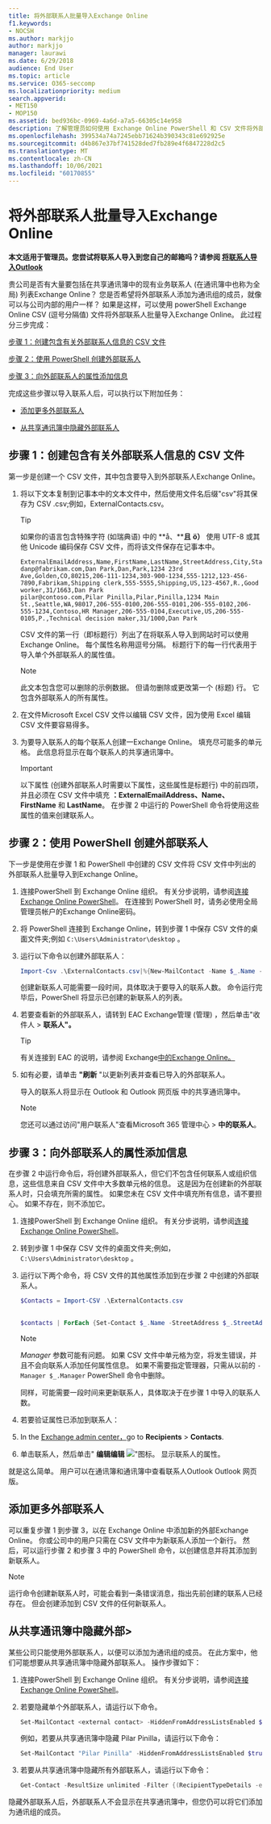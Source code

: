 ```yaml
---
title: 将外部联系人批量导入Exchange Online
f1.keywords:
- NOCSH
ms.author: markjjo
author: markjjo
manager: laurawi
ms.date: 6/29/2018
audience: End User
ms.topic: article
ms.service: O365-seccomp
ms.localizationpriority: medium
search.appverid:
- MET150
- MOP150
ms.assetid: bed936bc-0969-4a6d-a7a5-66305c14e958
description: 了解管理员如何使用 Exchange Online PowerShell 和 CSV 文件将外部联系人批量导入到全局地址列表。
ms.openlocfilehash: 399534a74a7245ebb71624b390343c81e692925e
ms.sourcegitcommit: d4b867e37bf741528ded7fb289e4f6847228d2c5
ms.translationtype: MT
ms.contentlocale: zh-CN
ms.lasthandoff: 10/06/2021
ms.locfileid: "60170855"
---
```

# <a name="bulk-import-external-contacts-to-exchange-online"></a>将外部联系人批量导入Exchange Online

**本文适用于管理员。您尝试将联系人导入到您自己的邮箱吗？请参阅 [将联系人导入Outlook](https://support.office.com/article/bb796340-b58a-46c1-90c7-b549b8f3c5f8)**
   
贵公司是否有大量要包括在共享通讯簿中的现有业务联系人 (在通讯簿中也称为全局) 列表Exchange Online？ 您是否希望将外部联系人添加为通讯组的成员，就像可以与公司内部的用户一样？ 如果是这样，可以使用 powerShell Exchange Online CSV (逗号分隔值) 文件将外部联系人批量导入Exchange Online。 此过程分三步完成：
  
[步骤 1：创建包含有关外部联系人信息的 CSV 文件](#step-1-create-a-csv-file-that-contains-information-about-the-external-contacts)

[步骤 2：使用 PowerShell 创建外部联系人](#step-2-create-the-external-contacts-with-powershell) 

[步骤 3：向外部联系人的属性添加信息](#step-3-add-information-to-the-properties-of-the-external-contacts)

完成这些步骤以导入联系人后，可以执行以下附加任务：
  
- [添加更多外部联系人](#add-more-external-contacts)
  
- [从共享通讯簿中隐藏外部联系人](#hide-external-contacts-from-the-shared-address-book)
  
## <a name="step-1-create-a-csv-file-that-contains-information-about-the-external-contacts"></a>步骤 1：创建包含有关外部联系人信息的 CSV 文件

第一步是创建一个 CSV 文件，其中包含要导入到外部联系人Exchange Online。 
  
1. 将以下文本复制到记事本中的文本文件中，然后使用文件名后缀"csv"将其保存为 CSV .csv;例如，ExternalContacts.csv。
    
    > [!TIP]
    > 如果你的语言包含特殊字符 (如瑞典语) 中的 **å、****且** **ö）** 使用 UTF-8 或其他 Unicode 编码保存 CSV 文件，而将该文件保存在记事本中。 
  
    ```text
    ExternalEmailAddress,Name,FirstName,LastName,StreetAddress,City,StateorProvince,PostalCode,Phone,MobilePhone,Pager,HomePhone,Company,Title,OtherTelephone,Department,CountryOrRegion,Fax,Initials,Notes,Office,Manager
    danp@fabrikam.com,Dan Park,Dan,Park,1234 23rd Ave,Golden,CO,80215,206-111-1234,303-900-1234,555-1212,123-456-7890,Fabrikam,Shipping clerk,555-5555,Shipping,US,123-4567,R.,Good worker,31/1663,Dan Park
    pilar@contoso.com,Pilar Pinilla,Pilar,Pinilla,1234 Main St.,Seattle,WA,98017,206-555-0100,206-555-0101,206-555-0102,206-555-1234,Contoso,HR Manager,206-555-0104,Executive,US,206-555-0105,P.,Technical decision maker,31/1000,Dan Park
    ```

    CSV 文件的第一行（即标题行）列出了在将联系人导入到网站时可以使用Exchange Online。 每个属性名称用逗号分隔。 标题行下的每一行代表用于导入单个外部联系人的属性值。 
    
    > [!NOTE]
    > 此文本包含您可以删除的示例数据。 但请勿删除或更改第一个 (标题) 行。 它包含外部联系人的所有属性。 
  
2. 在文件Microsoft Excel CSV 文件以编辑 CSV 文件，因为使用 Excel 编辑 CSV 文件要容易得多。
    
3. 为要导入联系人的每个联系人创建一Exchange Online。 填充尽可能多的单元格。 此信息将显示在每个联系人的共享通讯簿中。 
    
    > [!IMPORTANT]
    >  以下属性 (创建外部联系人时需要以下属性，这些属性是标题行) 中的前四项，并且必须在 CSV 文件中填充 **：ExternalEmailAddress、Name、FirstName** 和 **LastName**。 在步骤 2 中运行的 PowerShell 命令将使用这些属性的值来创建联系人。 

## <a name="step-2-create-the-external-contacts-with-powershell"></a>步骤 2：使用 PowerShell 创建外部联系人

下一步是使用在步骤 1 和 PowerShell 中创建的 CSV 文件将 CSV 文件中列出的外部联系人批量导入到Exchange Online。 
  
1.  连接PowerShell 到 Exchange Online 组织。 有关分步说明，请参阅[连接 Exchange Online PowerShell](/powershell/exchange/connect-to-exchange-online-powershell)。 在连接到 PowerShell 时，请务必使用全局管理员帐户的Exchange Online密码。 
    
2. 将 PowerShell 连接到 Exchange Online，转到步骤 1 中保存 CSV 文件的桌面文件夹;例如 `C:\Users\Administrator\desktop` 。
    
3. 运行以下命令以创建外部联系人：

    ```powershell
    Import-Csv .\ExternalContacts.csv|%{New-MailContact -Name $_.Name -DisplayName $_.Name -ExternalEmailAddress $_.ExternalEmailAddress -FirstName $_.FirstName -LastName $_.LastName}
    ```

    创建新联系人可能需要一段时间，具体取决于要导入的联系人数。 命令运行完毕后，PowerShell 将显示已创建的新联系人的列表。 
    
4. 若要查看新的外部联系人，请转到 EAC Exchange管理 (管理) ，然后单击"收件人 \> **联系人"。** 
    
    > [!TIP]
    > 有关连接到 EAC 的说明，请参阅 Exchange[中的Exchange Online。](/exchange/exchange-admin-center) 
  
5. 如有必要，请单击 **"刷新** "以更新列表并查看已导入的外部联系人。 
    
    导入的联系人将显示在 Outlook 和 Outlook 网页版 中的共享通讯簿中。
    
    > [!NOTE]
    > 您还可以通过访问"用户联系人"查看Microsoft 365 管理中心 \> **中的联系人**。 

## <a name="step-3-add-information-to-the-properties-of-the-external-contacts"></a>步骤 3：向外部联系人的属性添加信息

在步骤 2 中运行命令后，将创建外部联系人，但它们不包含任何联系人或组织信息，这些信息来自 CSV 文件中大多数单元格的信息。 这是因为在创建新的外部联系人时，只会填充所需的属性。 如果您未在 CSV 文件中填充所有信息，请不要担心。 如果不存在，则不添加它。
  
1.  连接PowerShell 到 Exchange Online 组织。 有关分步说明，请参阅[连接 Exchange Online PowerShell](/powershell/exchange/connect-to-exchange-online-powershell)。
    
2. 转到步骤 1 中保存 CSV 文件的桌面文件夹;例如， `C:\Users\Administrator\desktop` 。
    
3. 运行以下两个命令，将 CSV 文件的其他属性添加到在步骤 2 中创建的外部联系人。
    
    ```powershell
    $Contacts = Import-CSV .\ExternalContacts.csv
  
    ```

    ```powershell
    $contacts | ForEach {Set-Contact $_.Name -StreetAddress $_.StreetAddress -City $_.City -StateorProvince $_.StateorProvince -PostalCode $_.PostalCode -Phone $_.Phone -MobilePhone $_.MobilePhone -Pager $_.Pager -HomePhone $_.HomePhone -Company $_.Company -Title $_.Title -OtherTelephone $_.OtherTelephone -Department $_.Department -Fax $_.Fax -Initials $_.Initials -Notes  $_.Notes -Office $_.Office -Manager $_.Manager}
    ```

    > [!NOTE]
    > _Manager_ 参数可能有问题。 如果 CSV 文件中单元格为空，将发生错误，并且不会向联系人添加任何属性信息。 如果不需要指定管理器，只需从以前的  ` -Manager $_.Manager ` PowerShell 命令中删除。 
  
    同样，可能需要一段时间来更新联系人，具体取决于在步骤 1 中导入的联系人数。 
    
4. 若要验证属性已添加到联系人： 
    
1. In the <a href="https://go.microsoft.com/fwlink/p/?linkid=2059104" target="_blank">Exchange admin center，</a>go to **Recipients** \> **Contacts**.
    
2. 单击联系人，然后单击" **编辑编辑** ![ "图标。](../media/ebd260e4-3556-4fb0-b0bb-cc489773042c.gif) 显示联系人的属性。 
    
就是这么简单。 用户可以在通讯簿和通讯簿中查看联系人Outlook Outlook 网页版。
  
## <a name="add-more-external-contacts"></a>添加更多外部联系人

可以重复步骤 1 到步骤 3，以在 Exchange Online 中添加新的外部Exchange Online。 你或公司中的用户只需在 CSV 文件中为新联系人添加一个新行。 然后，可以运行步骤 2 和步骤 3 中的 PowerShell 命令，以创建信息并将其添加到新联系人。
  
> [!NOTE]
> 运行命令创建新联系人时，可能会看到一条错误消息，指出先前创建的联系人已经存在。 但会创建添加到 CSV 文件的任何新联系人。 
  
## <a name="hide-external-contacts-from-the-shared-address-book"></a>从共享通讯簿中隐藏外部>

某些公司只能使用外部联系人，以便可以添加为通讯组的成员。 在此方案中，他们可能想要从共享通讯簿中隐藏外部联系人。 操作步骤如下：
  
1.  连接PowerShell 到 Exchange Online 组织。 有关分步说明，请参阅[连接 Exchange Online PowerShell](/powershell/exchange/connect-to-exchange-online-powershell)。
    
2. 若要隐藏单个外部联系人，请运行以下命令。
    
    ```powershell
    Set-MailContact <external contact> -HiddenFromAddressListsEnabled $true 
    ```

    例如，若要从共享通讯簿中隐藏 Pilar Pinilla，请运行以下命令：

    ```powershell
    Set-MailContact "Pilar Pinilla" -HiddenFromAddressListsEnabled $true
    ```

3. 若要从共享通讯簿中隐藏所有外部联系人，请运行以下命令：

    ```powershell
    Get-Contact -ResultSize unlimited -Filter {(RecipientTypeDetails -eq 'MailContact')} | Set-MailContact -HiddenFromAddressListsEnabled $true  
    ```

隐藏外部联系人后，外部联系人不会显示在共享通讯簿中，但您仍可以将它们添加为通讯组的成员。